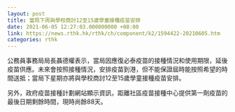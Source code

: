 ```yaml
---
layout: post
title: 當局下周與學校商討12至15歲學童接種疫苗安排
date: 2021-06-05 12:27:03.000000000 +08:00
link: https://news.rthk.hk/rthk/ch/component/k2/1594422-20210605.htm
categories: rthk
---
```


公務員事務局局長聶德權表示，當局因應復必泰疫苗的接種情況和使用期限，延後疫苗供應。未來會按照接種情況，安排疫苗到港，但不能保證屆時能按照希望的時間送抵；當局下星期亦將與學校商討12至15歲學童接種疫苗安排。

另外，政府疫苗接種計劃網站顯示資訊，距離社區疫苗接種中心提供第一劑疫苗的最後日期剩餘時間，現時尚餘88天。
